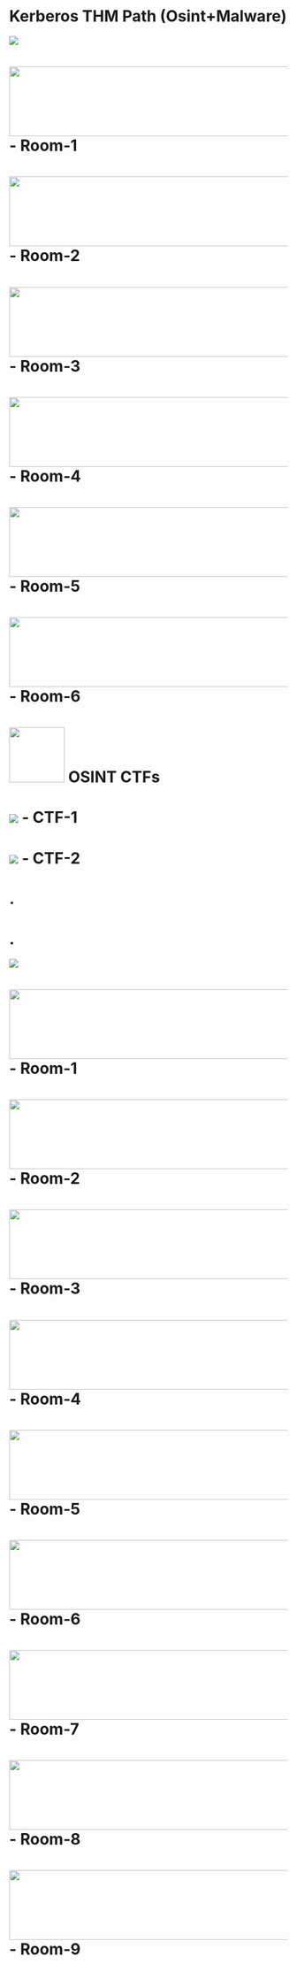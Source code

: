 
# Kerberos THM Path (Osint+Malware)


<img src="images/OSINT.png">

 # [<img src="images/1.jpg" width="570" height="126">](https://tryhackme.com/room/googledorking)     - Room-1
 # [<img src="images/2.jpg" width="570" height="126">](https://tryhackme.com/room/threatinteltools)  - Room-2
 # [<img src="images/3.jpg" width="570" height="126">](https://tryhackme.com/room/shodan)            - Room-3
 # [<img src="images/4.jpg" width="570" height="126">](https://tryhackme.com/room/geolocatingimages) - Room-4
 # [<img src="images/5.jpg" width="570" height="126">](https://tryhackme.com/room/somesint)          - Room-5
 # [<img src="images/6.jpg" width="570" height="126">](https://tryhackme.com/room/cyberthreatintel)  - Room-6
 #  
 #  
 # <img src="images/osint.jpeg" width="100" height="100">  OSINT CTFs 
  
 # [<img src="images/7.jpg">](https://tryhackme.com/room/ohsint)            - CTF-1
 # [<img src="images/8.jpg">](https://tryhackme.com/room/searchlightosint)  - CTF-2

   # .
   # .
   

<img src="images/Malware.png">

 # [<img src="images/9.jpg" width="570" height="126">](https://tryhackme.com/room/defensivesecurityhq)       - Room-1
 # [<img src="images/10.jpg" width="570" height="126">](https://tryhackme.com/room/malmalintroductory)       - Room-2
 # [<img src="images/11.jpg" width="570" height="126">](https://tryhackme.com/room/historyofmalware)         - Room-3
 # [<img src="images/12.jpg" width="570" height="126">](https://tryhackme.com/room/commonattacks)            - Room-4
 # [<img src="images/13.jpg" width="570" height="126">](https://tryhackme.com/room/malresearching)           - Room-5
 # [<img src="images/14.jpg" width="570" height="126">](https://tryhackme.com/room/mma)                      - Room-6
 # [<img src="images/15.jpg" width="570" height="126">](https://tryhackme.com/room/introductiontohoneypots)  - Room-7
 # [<img src="images/16.jpg" width="570" height="126">](https://tryhackme.com/room/dissectingpeheaders)      - Room-8
 # [<img src="images/17.jpg" width="570" height="126">](https://tryhackme.com/room/malbuster)                - Room-9

